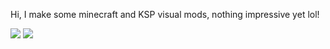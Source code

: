 Hi, I make some minecraft and KSP visual mods, nothing impressive yet lol!




![](https://komarev.com/ghpvc/?thething252)
![](https://komarev.com/ghpvc/?thething252&color=blueviolet)

<!---
thething252/thething252 is a ✨ special ✨ repository because its `README.md` (this file) appears on your GitHub profile.
You can click the Preview link to take a look at your changes.
--->
